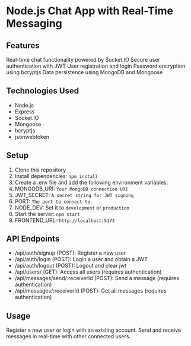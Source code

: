 # Node.js Chat App with Real-Time Messaging

## Features

Real-time chat functionality powered by Socket.IO
Secure user authentication with JWT
User registration and login
Password encryption using bcryptjs
Data persistence using MongoDB and Mongoose

## Technologies Used

- Node.js
- Express
- Socket.IO
- Mongoose
- bcryptjs
- jsonwebtoken

## Setup

1. Clone this repository
2. Install dependencies: `npm install`
3. Create a .env file and add the following environment variables:
4. MONGODB_URI: `Your MongoDB connection URI`
5. JWT_SECRET: `A secret string for JWT signing`
6. PORT: `The port to connect to`
7. NODE_DEV: Set it to `development` or `production`
8. Start the server: `npm start`
9. FRONTEND_URL=`http://localhost:5173`

## API Endpoints

- /api/auth/signup (POST): Register a new user
- /api/auth/login (POST): Login a user and obtain a JWT
- /api/auth/logout (POST): Logout and clear jwt
- /api/users/ (GET): Access all users (requires authentication)
- /api/messages/send/:receiverId (POST): Send a message (requires authentication)
- /api/messages/:receiverId (POST): Get all messages (requires authentication)

## Usage

Register a new user or login with an existing account.
Send and receive messages in real-time with other connected users.

